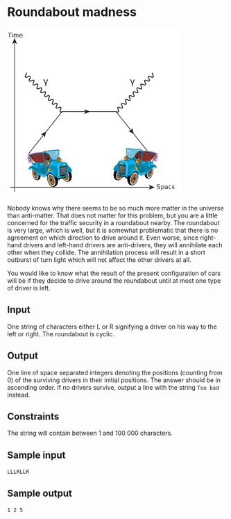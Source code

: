 # Roundabout madness
![](../images/rabout.png)

Nobody knows why there seems to be so much more matter in the universe than
anti-matter.  That does not matter for this problem, but you are a little
concerned for the traffic security in a roundabout nearby.  The roundabout is
very large, which is well, but it is somewhat problematic that there is no
agreement on which direction to drive around it.  Even worse, since right-hand
drivers and left-hand drivers are anti-drivers, they will annihilate each other
when they collide.  The annihilation process will result in a short outburst of
turn light which will not affect the other drivers at all.

You would like to know what the result of the present configuration of cars
will be if they decide to drive around the roundabout until at most one type of
driver is left.

## Input
One string of characters either L or R signifying a driver on his way to the
left or right. The roundabout is cyclic.

## Output
One line of space separated integers denoting the positions (counting from 0)
of the surviving drivers in their initial positions.  The answer should be in ascending
order. If no drivers survive, output a line with the string `Too bad` instead.

## Constraints
The string will contain between 1 and 100 000 characters.

## Sample input
```
LLLRLLR
```

## Sample output
```
1 2 5
```
